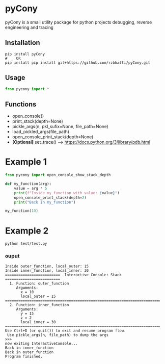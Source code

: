 # pyCony
pyCony is a small utility package for python projects debugging, reverse engineering and tracing 

## Installation
```shell
pip install pyCony  
#    OR 
pip install pip install git+https://github.com/rzbhatti/pyCony.git
```
## Usage
```python
from pycony import *
```


## Functions
- open_console()
- print_stack(depth=None)
- pickle_args(n, pkl_sufix=None, file_path=None)
- load_pickled_args(file_path)
- open_console_print_stack(depth=None)
- **[Optional]** set_trace() --> https://docs.python.org/3/library/pdb.html

# Example 1
```python 
from pycony import open_console_show_stack_depth

def my_function(arg):
    value = arg * 5
    print(f"Inside my_function with value: {value}")
    open_console_print_stack(depth=2)
    print("Back in my_function")

my_function(10)
```

# Example 2

```shell
python test/test.py 
```
### ouput

```shell
Inside outer_function, local_outer: 15
Inside inner_function, local_inner: 30
=========================  Interactive Console: Stack  =========================
  1. Function: outer_function
     Arguments:
       x = 10
       local_outer = 15
================================================================================
  2. Function: inner_function
     Arguments:
       y = 15
       z = 2
       local_inner = 30
================================================================================
Use Ctrl+D (or quit()) to exit and resume program flow.
 Use pickle_args(n, file_path) to dump the args
>>> 
now exiting InteractiveConsole...
Back in inner_function
Back in outer_function
Program finished.
```




